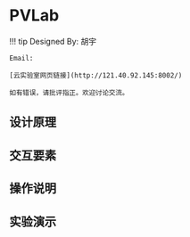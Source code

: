 # PVLab

!!! tip
    Designed By: 胡宇

    Email:

    [云实验室网页链接](http://121.40.92.145:8002/)

    如有错误，请批评指正。欢迎讨论交流。

## 设计原理

## 交互要素

## 操作说明

## 实验演示
